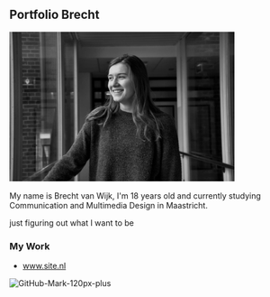 ## Portfolio Brecht




<img src="images/1d4e2d67-0032-4a1d-87b7-25d268e50e2d.JPG" width=400>


My name is Brecht van Wijk, I'm 18 years old and currently studying Communication and Multimedia Design in Maastricht.

just figuring out what I want to be

### My Work

- www.site.nl

![GitHub-Mark-120px-plus](https://user-images.githubusercontent.com/55406850/82806028-4e512080-9e85-11ea-952a-39d07361285e.png)
